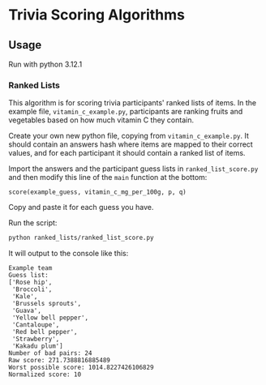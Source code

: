 # Trivia Scoring Algorithms

## Usage

Run with python 3.12.1

### Ranked Lists

This algorithm is for scoring trivia participants' ranked lists of items.
In the example file, `vitamin_c_example.py`, participants are ranking
fruits and vegetables based on how much vitamin C they contain.

Create your own new python file, copying from `vitamin_c_example.py`.
It should contain an answers hash where items are mapped to their correct
values, and for each participant it should contain a ranked list of items.

Import the answers and the participant guess lists in `ranked_list_score.py`
and then modify this line of the `main` function at the bottom:
```
score(example_guess, vitamin_c_mg_per_100g, p, q)
```
Copy and paste it for each guess you have.

Run the script:

```bash
python ranked_lists/ranked_list_score.py
```

It will output to the console like this:
```
Example team
Guess list:
['Rose hip',
 'Broccoli',
 'Kale',
 'Brussels sprouts',
 'Guava',
 'Yellow bell pepper',
 'Cantaloupe',
 'Red bell pepper',
 'Strawberry',
 'Kakadu plum']
Number of bad pairs: 24
Raw score: 271.7388816885489
Worst possible score: 1014.8227426106829
Normalized score: 10
```
